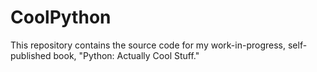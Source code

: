 # CoolPython
This repository contains the source code for my work-in-progress, self-published book, "Python: Actually Cool Stuff."
